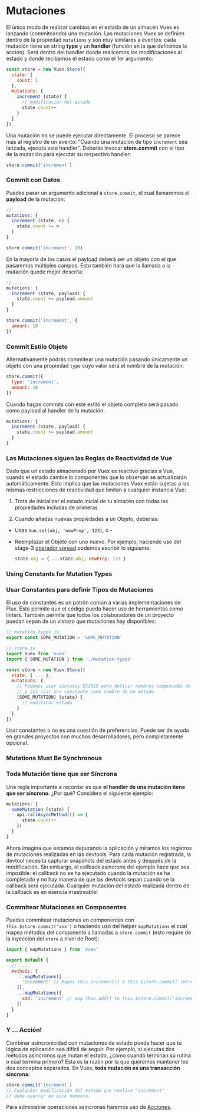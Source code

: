 # Mutaciones

El único modo de realizar cambios en el estado de un almacén Vuex es lanzando (commiteando) una mutación. Las mutaciones Vuex se definien dentro de la propiedad `mutations` y són muy similares a eventos: cada mutación tiene un string **type** y un **handler** (función en la que definimos la acción). Será dentro del handler donde realicemos las modificaciones al estado y donde recibamos el estado como el 1er argumento:

``` js
const store = new Vuex.Store({
  state: {
    count: 1
  },
  mutations: {
    increment (state) {
      // modificación del estado
      state.count++
    }
  }
})
```

Una mutación no se puede ejecutar directamente. El proceso se parece más al registro de un evento: "Cuando una mutación de tipo `increment` sea lanzada, ejecuta este handler". Deberás invocar **store.commit** con el tipo de la mutación para ejecutar su respectivo handler:

``` js
store.commit('increment')
```

### Commit con Datos

Puedes pasar un argumento adicional a `store.commit`, el cual llamaremos el **payload** de la mutación:

``` js
// ...
mutations: {
  increment (state, n) {
    state.count += n
  }
}
```
``` js
store.commit('increment', 10)
```

En la mayoría de los casos el payload deberá ser un objeto con el que pasaremos múltiples campos. Esto también hará que la llamada a la mutación quede mejor descrita:

``` js
// ...
mutations: {
  increment (state, payload) {
    state.count += payload.amount
  }
}
```
``` js
store.commit('increment', {
  amount: 10
})
```

### Commit Estilo Objeto

Alternativamente podrás commitear una mutación pasando únicamente un objeto con una propiedad `type` cuyo valor será el nombre de la mutación:

``` js
store.commit({
  type: 'increment',
  amount: 10
})
```

Cuando hagas commits con este estilo el objeto completo será pasado como payload al handler de la mutación:

``` js
mutations: {
  increment (state, payload) {
    state.count += payload.amount
  }
}
```

### Las Mutaciones siguen las Reglas de Reactividad de Vue

Dado que un estado almacenado por Vuex es reactivo gracias a Vue, cuando el estado cambie lo componentes que lo observan se actualizarán automáticamente. Esto implica que las mutaciones Vuex están sujetas a las mismas restricciones de reactividad que limitan a cualquier instancia Vue:

1. Trata de inicializar el estado inicial de tu almacén con todas las propiedades includas de primeras

2. Cuando añadas nuevas propiedades a un Objeto, deberías:

  - Usas `Vue.set(obj, 'newProp', 123)`, ó -

  - Reemplazar el Objeto con uno nuevo. Por ejemplo, haciendo uso del stage-3 [operador spread](https://github.com/sebmarkbage/ecmascript-rest-spread) podemos escribir lo siguiente:

    ``` js
    state.obj = { ...state.obj, newProp: 123 }
    ```

### Using Constants for Mutation Types
### Usar Constantes para definir Tipos de Mutaciones

El uso de constantes es un patrón común a varías implementaciones de Flux. Esto permite que el código pueda hacer uso de herramientas como linters. También permite que todos los colaboradores de un proyecto puedan sepan de un vistazo que mutaciones hay disponibles:

``` js
// mutation-types.js
export const SOME_MUTATION = 'SOME_MUTATION'
```

``` js
// store.js
import Vuex from 'vuex'
import { SOME_MUTATION } from './mutation-types'

const store = new Vuex.Store({
  state: { ... },
  mutations: {
    // Podemos usar sintaxis ES2015 para definir nombres computados de propiedades
    // y así usar una constante como nombre de un método
    [SOME_MUTATION] (state) {
      // modificar estado
    }
  }
})
```

Usar constantes o no es una cuestión de preferencias. Puede ser de ayuda en grandes proyectos con muchos desarrolladores, pero completamente opcional.

### Mutations Must Be Synchronous
### Toda Mutación tiene que ser Síncrona

Una regla importante a recordar es que **el handler de una mutación tiene que ser síncrono**. ¿Por qué? Considera el siguiente ejemplo:

``` js
mutations: {
  someMutation (state) {
    api.callAsyncMethod(() => {
      state.count++
    })
  }
}
```

Ahora imagina que estamos depurando la aplicación y miramos los registros de mutaciones realizadas en las devtools. Para cada mutación registrada, la devtool necesita capturar snapshots del estado antes y después de la modificación. Sin embargo, el callback asíncrono del ejemplo hace que sea imposible: el callback no se ha ejecutado cuando la mutación se ha completado y no hay manera de que las devtools sepan cuando se la callback será ejecutada. Cualquier mutación del estado realizada dentro de la callback es en esencia irrastreable!

### Commitear Mutaciones en Componentes

Puedes commitear mutaciones en componentes con `this.$store.commit('xxx')` o haciendo uso del helper `mapMutations` el cual mapea métodos del componente a llamadas a `store.commit` (esto require de la inyección del `store` a nivel de Root):

``` js
import { mapMutations } from 'vuex'

export default {
  // ...
  methods: {
    ...mapMutations([
      'increment' // Mapea this.increment() a this.$store.commit('increment')
    ]),
    ...mapMutations({
      add: 'increment' // map this.add() to this.$store.commit('increment')
    })
  }
}
```

### Y ... Acción!

Combinar asincronicidad con mutaciones de estado puede hacer que tu lógica de aplicación sea difícil de seguir. Por ejemplo, si ejecutas dos métodos asíncronos que mutan el estado, ¿cómo cuando terminan su rutina o cúal termina primero? Esta es la razón por la que queremos mantener los dos conceptos separados. En Vuex, **toda mutación es una transacción síncrona**:

``` js
store.commit('increment')
// Cualquier modificación del estado que realice "increment"
// debe ocurrir en este momento.
```

Para administrar operaciones asíncronas haremos uso de [Acciones](actions.md).
